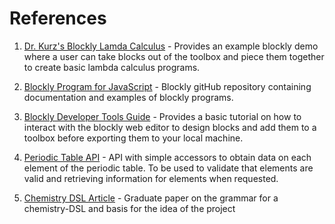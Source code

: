 # References
1. [Dr. Kurz's Blockly Lamda Calculus](https://github.com/alexhkurz/BlocklyLambdaCalculus/tree/main) - Provides an example blockly demo where a user can take blocks out of the toolbox and piece them together to create basic lambda calculus programs.

2. [Blockly Program for JavaScript](https://github.com/google/blockly) - Blockly gitHub repository containing documentation and examples of blockly programs.

3. [Blockly Developer Tools Guide](https://developers.google.com/blockly/guides/create-custom-blocks/blockly-developer-tools) - Provides a basic tutorial on how to interact with the blockly web editor to design blocks and add them to a toolbox before exporting them to your local machine.

4. [Periodic Table API](https://documenter.getpostman.com/view/14793990/TzmCgD9k#9d3d1bd2-3bc5-474d-8a0d-7987e659d29c) - API with simple accessors to obtain data on each element of the periodic table. To be used to validate that elements are valid and retrieving information for elements when requested.

5. [Chemistry DSL Article](http://repository.utm.md/bitstream/handle/5014/16205/Conf_TehStiint_UTM_StudMastDoct_2021_Vol_1_p355_358.pdf?sequence=1) - Graduate paper on the grammar for a chemistry-DSL and basis for the idea of the project
